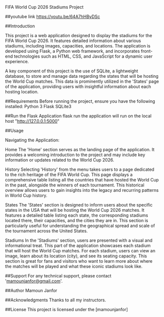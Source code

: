 FIFA World Cup 2026 Stadiums Project

##youtube link
https://youtu.be/64A7hHByDSc

##Introduction

This project is a web application designed to display the stadiums for the FIFA World Cup 2026. It features detailed information about various stadiums, including images, capacities, and locations. The application is developed using Flask, a Python web framework, and incorporates front-end technologies such as HTML, CSS, and JavaScript for a dynamic user experience.

A key component of this project is the use of SQLite, a lightweight database, to store and manage data regarding the states that will be hosting the World Cup matches. This data is prominently utilized in the 'States' page of the application, providing users with insightful information about each hosting location.

##Requirements
Before running the project, ensure you have the following installed:
Python 3
Flask
SQLite3

##Run the Flask Application
flask run
the application will run on the local host "http://127.0.0.1:5000"

##Usage

Navigating the Application:

Home
The 'Home' section serves as the landing page of the application. It provides a welcoming introduction to the project and may include key information or updates related to the World Cup 2026.

History
Selecting 'History' from the menu takes users to a page dedicated to the rich heritage of the FIFA World Cup. This page displays a comprehensive table listing all the countries that have hosted the World Cup in the past, alongside the winners of each tournament. This historical overview allows users to gain insights into the legacy and recurring patterns in World Cup history.

States
The 'States' section is designed to inform users about the specific states in the USA that will be hosting the World Cup 2026 matches. It features a detailed table listing each state, the corresponding stadiums located there, their capacities, and the cities they are in. This section is particularly useful for understanding the geographical spread and scale of the tournament across the United States.

Stadiums
In the 'Stadiums' section, users are presented with a visual and informational treat. This part of the application showcases each stadium that will host the World Cup matches. For each stadium, users can view an image, learn about its location (city), and see its seating capacity. This section is great for fans and visitors who want to learn more about where the matches will be played and what these iconic stadiums look like.

##Support
For any technical support, please contact 'mamounjanfor@gmail.com'.

##Author
Mamoun Janfor

##Acknowledgments
Thanks to all my instructors.

##License
This project is licensed under the [mamounjanfor]
